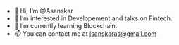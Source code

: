 - 👋 Hi, I’m @Asanskar
- 👀 I’m interested in Developement and talks on Fintech.
- 🌱 I’m currently learning Blockchain.
- 📫 You can contact me at jsanskaras@gmail.com

<!---
Asanskar/Asanskar is a ✨ special ✨ repository because its `README.md` (this file) appears on your GitHub profile.
You can click the Preview link to take a look at your changes.
--->
